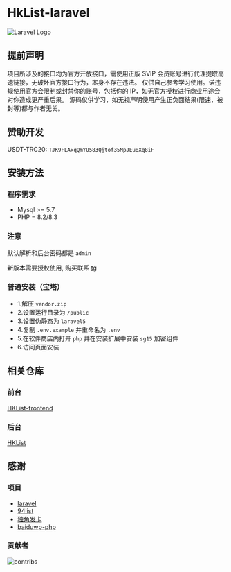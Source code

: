 # HkList-laravel

![Laravel Logo](https://raw.githubusercontent.com/jonacruz89/SAWARATSUKI.ServiceLogos/main/Laravel/Laravel.png)

## 提前声明

项目所涉及的接口均为官方开放接口，需使用正版 SVIP 会员账号进行代理提取高速链接，无破坏官方接口行为，本身不存在违法。
仅供自己参考学习使用。诺违规使用官方会限制或封禁你的账号，包括你的 IP，如无官方授权进行商业用途会对你造成更严重后果。
源码仅供学习，如无视声明使用产生正负面结果(限速，被封等)都与作者无关。

## 赞助开发

USDT-TRC20: `TJK9FLAxqQmYU583Qjtof35MpJEu8Xq8iF`

## 安装方法

### 程序需求

- Mysql >= 5.7
- PHP = 8.2/8.3

### 注意

默认解析和后台密码都是 `admin`

新版本需要授权使用, 购买联系 [tg](https://t.me/huan_kong)

### 普通安装（宝塔）

- 1.解压 `vendor.zip`
- 2.设置运行目录为 `/public`
- 3.设置伪静态为 `laravel5`
- 4.复制 `.env.example` 并重命名为 `.env`
- 5.在软件商店内打开 `php` 并在安装扩展中安装 `sg15` 加密组件
- 6.访问页面安装

## 相关仓库

### 前台

[HKList-frontend](https://github.com/huankong233/HkList-frontend)

### 后台

[HKList](https://github.com/huankong233/HkList)

## 感谢

### 项目

- [laravel](https://laravel.com)
- [94list](https://github.com/codehub666/94list)
- [独角发卡](https://github.com/assimon/dujiaoka)
- [baiduwp-php](https://github.com/yuantuo666/baiduwp-php)

### 贡献者

![contribs](https://contrib.rocks/image?repo=huankong233/HkList)
